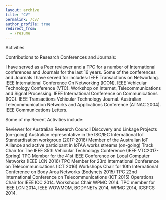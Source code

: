 ```yaml
---
layout: archive
title: "CV"
permalink: /cv/
author_profile: true
redirect_from:
  - /resume
---
```


Activities

Contributions to Research Conferences and Journals:

I have served as a Peer reviewer and a TPC for a number of International conferences and Journals for the last 16 years. Some of the conferences and Journals I have served for includes: IEEE Transactions on Networking. IEEE International Conference On Networking (ICON). IEEE Vehicular Technology Conference (VTC). Workshop on Internet, Telecommunications and Signal Processing. IEEE International Conference on Communications (ICC). IEEE Transactions Vehicular Technology Journal. Australian Telecommunication Networks and Applications Conference (ATNAC 2004). IEEE Communications Letters.

Some of my Recent Activities include:

Reviewer for Australian Research Council Discovery and Linkage Projects (on-going)
Australian representative in the ISO/IEC International IoT Standardisation workgroup (2017-2018)
Member of the Australian IoT Alliance and active participant in IoTAA works streams (on-going)
Track Chair for The IEEE 85th Vehicular Technology Conference (IEEE VTC2017-Spring)
TPC Member for the 41st IEEE Conference on Local Computer Networks (IEEE LCN 2016)
TPC Member for 23rd International Conference on Telecommunications (ICT 2016)
Workshops Chair for 10th International Conference on Body Area Networks (Bodynets 2015)
TPC 22nd International Conference on Telecommunications (ICT 2015)
Operations Chair  for IEEE ICC 2014.
Workshops Chair WPMC 2014.
TPC member for IEEE LCN 2014, IEEE WOWMOM, BODYNETs 2014, WPMC 2014, ICSPCS 2014.

